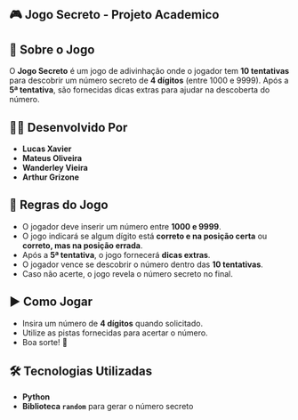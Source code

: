 ## 🎮 Jogo Secreto - Projeto Academico

## 📌 Sobre o Jogo  
O **Jogo Secreto** é um jogo de adivinhação onde o jogador tem **10 tentativas** para descobrir um número secreto de **4 dígitos** (entre 1000 e 9999). Após a **5ª tentativa**, são fornecidas dicas extras para ajudar na descoberta do número.

## 👨‍💻 Desenvolvido Por  
- **Lucas Xavier**  
- **Mateus Oliveira**  
- **Wanderley Vieira**  
- **Arthur Grizone**  

## 🎯 Regras do Jogo  
- O jogador deve inserir um número entre **1000 e 9999**.  
- O jogo indicará se algum dígito está **correto e na posição certa** ou **correto, mas na posição errada**.  
- Após a **5ª tentativa**, o jogo fornecerá **dicas extras**.  
- O jogador vence se descobrir o número dentro das **10 tentativas**.  
- Caso não acerte, o jogo revela o número secreto no final.  

## ▶️ Como Jogar  

- Insira um número de **4 dígitos** quando solicitado.  
- Utilize as pistas fornecidas para acertar o número.  
- Boa sorte! 🎲  

## 🛠️ Tecnologias Utilizadas  
- **Python**  
- **Biblioteca `random`** para gerar o número secreto  
